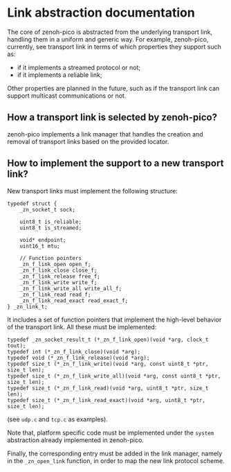 # Link abstraction documentation
The core of zenoh-pico is abstracted from the underlying transport link,
handling them in a uniform and generic way.
For example, zenoh-pico, currently, see transport link in terms of which
properties they support such as:
 - if it implements a streamed protocol or not;
 - if it implements a reliable link;

Other properties are planned in the future, such as if the transport link can
support multicast communications or not.

## How a transport link is selected by zenoh-pico?
zenoh-pico implements a link manager that handles the creation and removal
of transport links based on the provided locator.

## How to implement the support to a new transport link?
New transport links must implement the following structure:
```
typedef struct {
    _zn_socket_t sock;

    uint8_t is_reliable;
    uint8_t is_streamed;

    void* endpoint;
    uint16_t mtu;

    // Function pointers
    _zn_f_link_open open_f;
    _zn_f_link_close close_f;
    _zn_f_link_release free_f;
    _zn_f_link_write write_f;
    _zn_f_link_write_all write_all_f;
    _zn_f_link_read read_f;
    _zn_f_link_read_exact read_exact_f;
} _zn_link_t;
```

It includes a set of function pointers that implement the high-level behavior
of the transport link. All these must be implemented:
```
typedef _zn_socket_result_t (*_zn_f_link_open)(void *arg, clock_t tout);
typedef int (*_zn_f_link_close)(void *arg);
typedef void (*_zn_f_link_release)(void *arg);
typedef size_t (*_zn_f_link_write)(void *arg, const uint8_t *ptr, size_t len);
typedef size_t (*_zn_f_link_write_all)(void *arg, const uint8_t *ptr, size_t len);
typedef size_t (*_zn_f_link_read)(void *arg, uint8_t *ptr, size_t len);
typedef size_t (*_zn_f_link_read_exact)(void *arg, uint8_t *ptr, size_t len);
```

(see ```udp.c``` and ```tcp.c``` as examples).

Note that, platform specific code must be implemented under the ```system```
abstraction already implemented in zenoh-pico.

Finally, the corresponding entry must be added in the link manager, namely
in the ```_zn_open_link``` function, in order to map the new link protocol
scheme.


